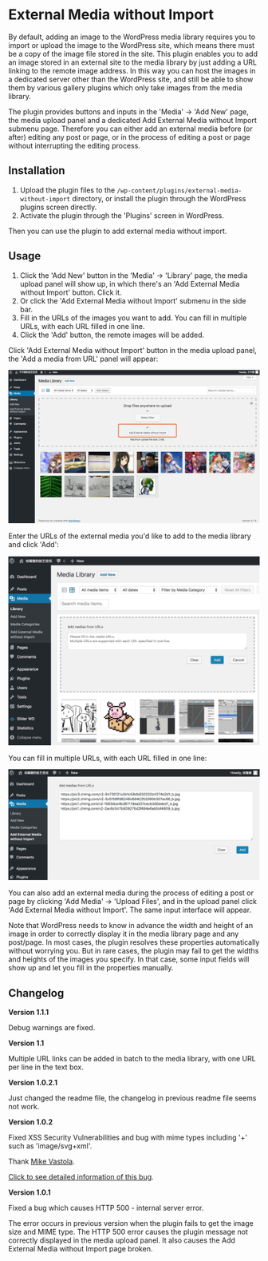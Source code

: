 External Media without Import
============================================================================
By default, adding an image to the WordPress media library requires you to import or upload the image to the WordPress site, which means there must be a copy of the image file stored in the site. This plugin enables you to add an image stored in an external site to the media library by just adding a URL linking to the remote image address. In this way you can host the images in a dedicated server other than the WordPress site, and still be able to show them by various gallery plugins which only take images from the media library.

The plugin provides buttons and inputs in the 'Media' -> 'Add New' page, the media upload panel and a dedicated Add External Media without Import submenu page. Therefore you can either add an external media before (or after) editing any post or page, or in the process of editing a post or page without interrupting the editing process.

## Installation

1. Upload the plugin files to the `/wp-content/plugins/external-media-without-import` directory, or install the plugin through the WordPress plugins screen directly.
2. Activate the plugin through the 'Plugins' screen in WordPress.

Then you can use the plugin to add external media without import.

## Usage

1. Click the 'Add New' button in the 'Media' -> 'Library' page, the media upload panel will show up, in which there's an 'Add External Media without Import' button. Click it.
2. Or click the 'Add External Media without Import' submenu in the side bar.
3. Fill in the URLs of the images you want to add. You can fill in multiple URLs, with each URL filled in one line.
4. Click the 'Add' button, the remote images will be added.

Click 'Add External Media without Import' button in the media upload panel, the 'Add a media from URL' panel will appear:

![](screenshots/screenshot-1.png)

Enter the URLs of the external media you'd like to add to the media library and click 'Add':

![](screenshots/screenshot-2.jpg)

You can fill in multiple URLs, with each URL filled in one line:

![](screenshots/screenshot-3.jpg)

You can also add an external media during the process of editing a post or page by clicking 'Add Media' -> 'Upload Files', and in the upload panel click 'Add External Media without Import'. The same input interface will appear.

Note that WordPress needs to know in advance the width and height of an image in order to correctly display it in the media library page and any post/page.  In most cases, the plugin resolves these properties automatically without worrying you. But in rare cases, the plugin may fail to get the widths and heights of the images you specify. In that case, some input fields will show up and let you fill in the properties manually.

## Changelog

**Version 1.1.1**

Debug warnings are fixed.

**Version 1.1**

Multiple URL links can be added in batch to the media library, with one URL per line in the text box.

**Version 1.0.2.1**

Just changed the readme file, the changelog in previous readme file seems not work.

**Version 1.0.2**

Fixed XSS Security Vulnerabilities and bug with mime types including '+' such as 'image/svg+xml'.

Thank [Mike Vastola](https://github.com/mvastola).

[Click to see detailed information of this bug](https://github.com/zzxiang/external-media-without-import/pull/3).

**Version 1.0.1**

Fixed a bug which causes HTTP 500 - internal server error.

The error occurs in previous version when the plugin fails to get the image size and MIME type. The HTTP 500 error causes the plugin message not correctly displayed in the media upload panel. It also causes the Add External Media without Import page broken.
